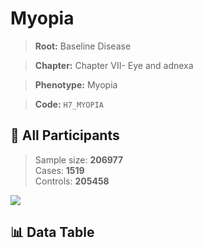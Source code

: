 # Myopia

> **Root:** Baseline Disease  

> **Chapter:** Chapter VII- Eye and adnexa  

> **Phenotype:** Myopia  

> **Code:** `H7_MYOPIA`

## 🧪 All Participants  
> Sample size: **206977**  
> Cases: **1519**  
> Controls: **205458**
<img src="/Sensitive/Figures/ALL/Incidence/H7_MYOPIA.png"/>

## 📊 Data Table
<CsvTableMRF src="/Sensitive/Data/ALL/Incidence/COX_H7_MYOPIA.csv"/>

